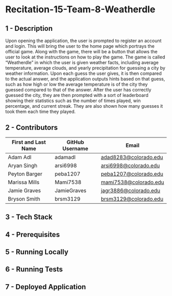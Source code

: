 # Recitation-15-Team-8-Weatherdle

## 1 - Description
Upon opening the application, the user is prompted to register an account and login.
This will bring the user to the home page which portrays the official game. Along with the game,
there will be a button that allows the user to look at the instructions on how to play the game.
The game is called “Weatherdle” in which the user is given weather facts, including
average temperature, average clouds, and yearly precipitation for guessing a city by weather
information. Upon each guess the user gives, it is then compared to the actual answer, and the
application outputs hints based on that guess, such as how high or low the average temperature
is of the city they guessed compared to that of the answer.
After the user has correctly guessed the city, they are then prompted with a sort of
leaderboard showing their statistics such as the number of times played, win percentage, and
current streak. They are also shown how many guesses it took them each time they played.
## 2 - Contributors
| First and Last Name | GitHub Username | Email                 |
|---------------------|-----------------|-----------------------|
| Adam Adl            | adamadl         | adad8283@colorado.edu |
| Aryan Singh         | arsi6998        | arsi6998@colorado.edu |
| Peyton Barger       | peba1207        | peba1207@colorado.edu |
| Marissa Mills       | Mami7538        | mami7538@colorado.edu |
| Jamie Graves        | JamieGraves     | jagr3886@colorado.edu |
| Bryson Smith        | brsm3129        | brsm3129@colorado.edu |
## 3 - Tech Stack
## 4 - Prerequisites 
## 5 - Running Locally
## 6 - Running Tests
## 7 - Deployed Application
